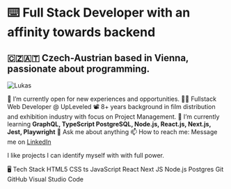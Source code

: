 # ⌨️ Full Stack Developer with an affinity towards backend
## 🇨🇿🇦🇹 Czech-Austrian based in Vienna, passionate about programming.

![Lukas](https://res.cloudinary.com/dkiienrq4/image/upload/v1658782385/personal/81886781_1409205789247177_6709489960103182336_n_x0fqqm.jpg)

🔭 I’m currently open for new experiences and opportunities.
👨‍🎓 Fullstack Web Developer @ UpLeveled
📽 8+ years background in film distribution and exhibition industry with focus on Project Management.
🌱 I’m currently learning <strong>GraphQL, TypeScript PostgreSQL, Node.js, React.js, Next.js, Jest, Playwright</strong>
💬 Ask me about anything
📫 How to reach me: Message me on [LinkedIn](https://link-url-here.org)

I like projects I can identify myself with with full power.

🖥️ Tech Stack
HTML5 CSS ts JavaScript React Next JS Node.js Postgres Git GitHub Visual Studio Code
